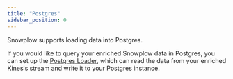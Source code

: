 ```yaml
---
title: "Postgres"
sidebar_position: 0
---
```


Snowplow supports loading data into Postgres.

If you would like to query your enriched Snowplow data in Postgres, you can set up the [Postgres Loader](/docs/pipeline-components-and-applications/loaders-storage-targets/snowplow-postgres-loader/index.md), which can read the data from your enriched Kinesis stream and write it to your Postgres instance. 